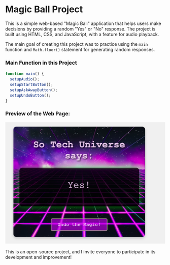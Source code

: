 # Magic Ball Project

This is a simple web-based "Magic Ball" application that helps users make decisions by providing a random "Yes" or "No" response. The project is built using HTML, CSS, and JavaScript, with a feature for audio playback.

The main goal of creating this project was to practice using the `main` function and `Math.floor()` statement for generating random responses.

### Main Function in this Project

```javascript
function main() {
  setupAudio();
  setupStartButton();
  setupAskAwayButton();
  setupUndoButton();
}
```

### Preview of the Web Page:

![Preview of the Magic Ball Project](assets/images/image.png)

This is an open-source project, and I invite everyone to participate in its development and improvement!
